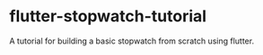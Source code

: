 # flutter-stopwatch-tutorial
A tutorial for building a basic stopwatch from scratch using flutter. 
